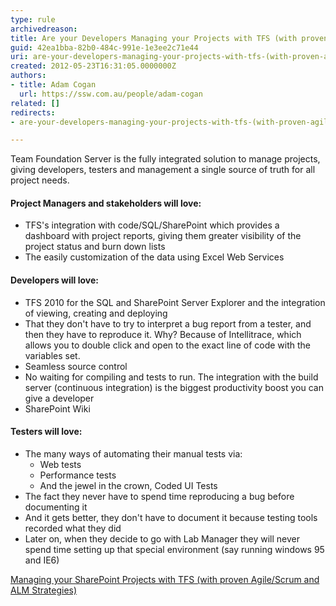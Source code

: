 ```yaml
---
type: rule
archivedreason: 
title: Are your Developers Managing your Projects with TFS (with proven Agile/Scrum and ALM Strategies)?
guid: 42ea1bba-82b0-484c-991e-1e3ee2c71e44
uri: are-your-developers-managing-your-projects-with-tfs-(with-proven-agile-scrum-and-alm-strategies)
created: 2012-05-23T16:31:05.0000000Z
authors:
- title: Adam Cogan
  url: https://ssw.com.au/people/adam-cogan
related: []
redirects:
- are-your-developers-managing-your-projects-with-tfs-(with-proven-agile-scrum-and-alm-strategies)

---
```


Team Foundation Server is the fully integrated solution to manage projects, giving developers, testers and management a single source of truth for all project needs.

<!--endintro-->

#### Project Managers and stakeholders will love:

* TFS's integration with code/SQL/SharePoint which provides a dashboard with project reports, giving them greater visibility of the project status and burn down lists
* The easily customization of the data using Excel Web Services


#### Developers will love:

* TFS 2010 for the SQL and SharePoint Server Explorer and the integration of viewing, creating and deploying
* That they don't have to try to interpret a bug report from a tester,  and then they have to reproduce it. Why? Because of Intellitrace, which allows you to double click and open to the exact line of code with the variables set.
* Seamless source control
* No waiting for compiling and tests to run. The integration with the build server (continuous integration) is the biggest productivity boost you can give a developer
* SharePoint Wiki


#### Testers will love:

* The many ways of automating their manual tests via:
    * Web tests
    * Performance tests
    * And the jewel in the crown, Coded UI Tests
* The fact they never have to spend time reproducing a bug before documenting it
* And it gets better, they don't have to document it because testing tools recorded what they did
* Later on, when they decide to go with Lab Manager they will never spend time setting up that special environment (say running windows 95 and IE6)


[Managing your SharePoint Projects with TFS (with proven Agile/Scrum and ALM Strategies)](http&#58;//www.ssw.com.au/ssw/consulting/scrum.aspx)
